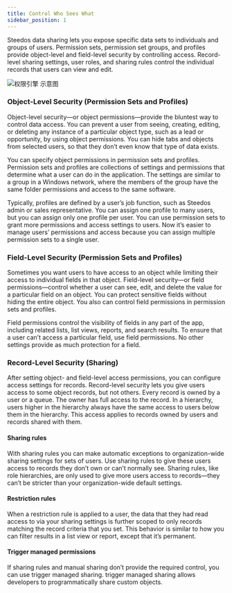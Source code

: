 ```yaml
---
title: Control Who Sees What
sidebar_position: 1
---
```


Steedos data sharing lets you expose specific data sets to individuals and groups of users. Permission sets, permission set groups, and profiles provide object-level and field-level security by controlling access. Record-level sharing settings, user roles, and sharing rules control the individual records that users can view and edit.

![权限引擎 示意图](https://console.steedos.cn/api/files/images/hiRT2YQZYjKPvqL6o "权限引擎 示意图")

### Object-Level Security (Permission Sets and Profiles)

Object-level security—or object permissions—provide the bluntest way to control data access. You can prevent a user from seeing, creating, editing, or deleting any instance of a particular object type, such as a lead or opportunity, by using object permissions. You can hide tabs and objects from selected users, so that they don’t even know that type of data exists.

You can specify object permissions in permission sets and profiles. Permission sets and profiles are collections of settings and permissions that determine what a user can do in the application. The settings are similar to a group in a Windows network, where the members of the group have the same folder permissions and access to the same software.

Typically, profiles are defined by a user’s job function, such as Steedos admin or sales representative. You can assign one profile to many users, but you can assign only one profile per user. You can use permission sets to grant more permissions and access settings to users. Now it’s easier to manage users’ permissions and access because you can assign multiple permission sets to a single user.

### Field-Level Security (Permission Sets and Profiles)

Sometimes you want users to have access to an object while limiting their access to individual fields in that object. Field-level security—or field permissions—control whether a user can see, edit, and delete the value for a particular field on an object. You can protect sensitive fields without hiding the entire object. You also can control field permissions in permission sets and profiles.

Field permissions control the visibility of fields in any part of the app, including related lists, list views, reports, and search results. To ensure that a user can’t access a particular field, use field permissions. No other settings provide as much protection for a field. 

### Record-Level Security (Sharing)

After setting object- and field-level access permissions, you can configure access settings for records. Record-level security lets you give users access to some object records, but not others. Every record is owned by a user or a queue. The owner has full access to the record. In a hierarchy, users higher in the hierarchy always have the same access to users below them in the hierarchy. This access applies to records owned by users and records shared with them.

#### Sharing rules

With sharing rules you can make automatic exceptions to organization-wide sharing settings for sets of users. Use sharing rules to give these users access to records they don’t own or can’t normally see. Sharing rules, like role hierarchies, are only used to give more users access to records—they can’t be stricter than your organization-wide default settings.

#### Restriction rules

When a restriction rule is applied to a user, the data that they had read access to via your sharing settings is further scoped to only records matching the record criteria that you set. This behavior is similar to how you can filter results in a list view or report, except that it’s permanent.

#### Trigger managed permissions

If sharing rules and manual sharing don’t provide the required control, you can use trigger managed sharing. trigger managed sharing allows developers to programmatically share custom objects.
